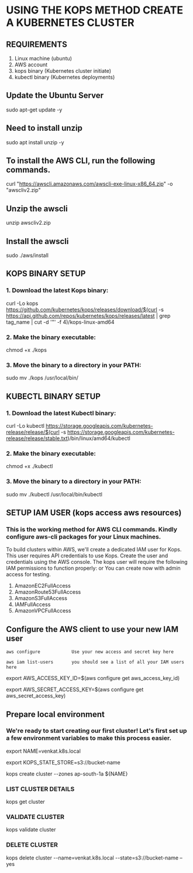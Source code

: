 # USING THE KOPS METHOD CREATE A KUBERNETES CLUSTER 
 

## REQUIREMENTS
1. Linux machine (ubuntu)
2. AWS account
3. kops binary (Kubernetes cluster initiate)
4. kubectl binary (Kubernetes deployments)

## Update the Ubuntu Server 
  sudo apt-get update -y

## Need to install unzip 
  sudo apt install unzip -y

## To install the AWS CLI, run the following commands.

curl "https://awscli.amazonaws.com/awscli-exe-linux-x86_64.zip" -o "awscliv2.zip"

## Unzip the awscli 
unzip awscliv2.zip

## Install the awscli
sudo ./aws/install


## KOPS BINARY SETUP
### 1. Download the latest Kops binary:
   curl -Lo kops https://github.com/kubernetes/kops/releases/download/$(curl -s https://api.github.com/repos/kubernetes/kops/releases/latest | grep tag_name | cut -d '"' -f 4)/kops-linux-amd64
   
### 2. Make the binary executable:
   chmod +x ./kops

### 3. Move the binary to a directory in your PATH:
   sudo mv ./kops /usr/local/bin/

## KUBECTL BINARY SETUP
### 1. Download the latest Kubectl binary:
   curl -Lo kubectl https://storage.googleapis.com/kubernetes-release/release/$(curl -s https://storage.googleapis.com/kubernetes-release/release/stable.txt)/bin/linux/amd64/kubectl

### 2. Make the binary executable:
   chmod +x ./kubectl

### 3. Move the binary to a directory in your PATH:
   sudo mv ./kubectl /usr/local/bin/kubectl

## SETUP IAM USER (kops access aws resources)
### This is the working method for AWS CLI commands. Kindly configure aws-cli packages for your Linux machines.

To build clusters within AWS, we'll create a dedicated IAM user for Kops. This user requires API credentials to use Kops. Create the user and credentials using the AWS console.
The kops user will require the following IAM permissions to function properly: or You can create now with admin access for testing.
  
   1. AmazonEC2FullAccess
   2. AmazonRoute53FullAccess
   3. AmazonS3FullAccess
   4. IAMFullAccess
   5. AmazonVPCFullAccess
   

## Configure the AWS client to use your new IAM user
    
    aws configure            Use your new access and secret key here
    
    aws iam list-users       you should see a list of all your IAM users here



   export AWS_ACCESS_KEY_ID=$(aws configure get aws_access_key_id)
   
   export AWS_SECRET_ACCESS_KEY=$(aws configure get aws_secret_access_key)


## Prepare local environment

### We're ready to start creating our first cluster! Let's first set up a few environment variables to make this process easier.
 
 export NAME=venkat.k8s.local
 
 export KOPS_STATE_STORE=s3://bucket-name
 
 kops create cluster --zones ap-south-1a ${NAME}
 
### LIST CLUSTER DETAILS
   kops get cluster
    
### VALIDATE CLUSTER
  kops validate cluster

 ### DELETE CLUSTER 
 kops delete cluster --name=venkat.k8s.local --state=s3://bucket-name –yes
